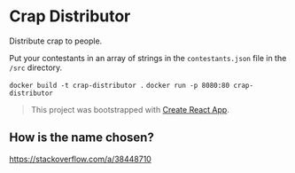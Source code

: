 # Crap Distributor

Distribute crap to people.

Put your contestants in an array of strings in the `contestants.json` file in the `/src` directory.

`docker build -t crap-distributor .`
`docker run -p 8080:80 crap-distributor`

> This project was bootstrapped with [Create React App](https://github.com/facebook/create-react-app).

## How is the name chosen?

https://stackoverflow.com/a/38448710